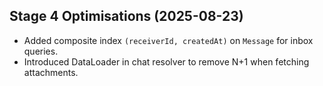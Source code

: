 

## Stage 4 Optimisations (2025-08-23)
- Added composite index `(receiverId, createdAt)` on `Message` for inbox queries.
- Introduced DataLoader in chat resolver to remove N+1 when fetching attachments.
